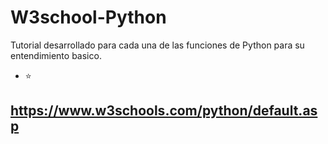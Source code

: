# W3school-Python

Tutorial desarrollado para cada una de las funciones de Python para su entendimiento basico.

- ⭐️ 

## https://www.w3schools.com/python/default.asp
